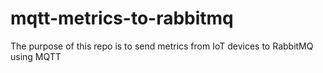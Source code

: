 # mqtt-metrics-to-rabbitmq
The purpose of this repo is to send metrics from IoT devices to RabbitMQ using MQTT
